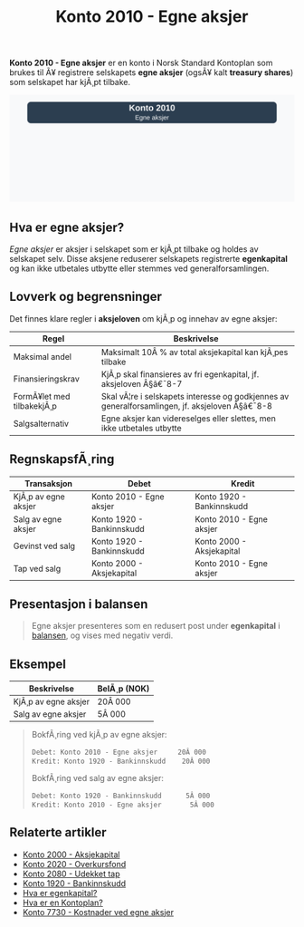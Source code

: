 ﻿---
title: "Konto 2010 - Egne aksjer"
meta_title: "2010-egne-aksjer"
meta_description: '**Konto 2010 - Egne aksjer** er en konto i Norsk Standard Kontoplan som brukes til Ã¥ registrere selskapets **egne aksjer** (ogsÃ¥ kalt **treasury shares**) som...'
slug: 2010-egne-aksjer
type: blog
layout: pages/single
---

**Konto 2010 - Egne aksjer** er en konto i Norsk Standard Kontoplan som brukes til Ã¥ registrere selskapets **egne aksjer** (ogsÃ¥ kalt **treasury shares**) som selskapet har kjÃ¸pt tilbake.

![Illustrasjon av konto 2010 egne aksjer](2010-egne-aksjer-image.svg)

## Hva er egne aksjer?

*Egne aksjer* er aksjer i selskapet som er kjÃ¸pt tilbake og holdes av selskapet selv. Disse aksjene reduserer selskapets registrerte **egenkapital** og kan ikke utbetales utbytte eller stemmes ved generalforsamlingen.

## Lovverk og begrensninger

Det finnes klare regler i **aksjeloven** om kjÃ¸p og innehav av egne aksjer:

| Regel                     | Beskrivelse                                                                 |
|---------------------------|-----------------------------------------------------------------------------|
| Maksimal andel            | Maksimalt 10Â % av total aksjekapital kan kjÃ¸pes tilbake                      |
| Finansieringskrav         | KjÃ¸p skal finansieres av fri egenkapital, jf. aksjeloven Â§â€¯8-7              |
| FormÃ¥let med tilbakekjÃ¸p  | Skal vÃ¦re i selskapets interesse og godkjennes av generalforsamlingen, jf. aksjeloven Â§â€¯8-8 |
| Salgsalternativ           | Egne aksjer kan videreselges eller slettes, men ikke utbetales utbytte      |

## RegnskapsfÃ¸ring

| Transaksjon               | Debet                           | Kredit                         |
|---------------------------|---------------------------------|--------------------------------|
| KjÃ¸p av egne aksjer       | Konto 2010 - Egne aksjer        | Konto 1920 - Bankinnskudd      |
| Salg av egne aksjer       | Konto 1920 - Bankinnskudd       | Konto 2010 - Egne aksjer       |
| Gevinst ved salg          | Konto 1920 - Bankinnskudd       | Konto 2000 - Aksjekapital      |
| Tap ved salg              | Konto 2000 - Aksjekapital       | Konto 2010 - Egne aksjer       |

## Presentasjon i balansen

>Egne aksjer presenteres som en redusert post under **egenkapital** i [balansen](/blogs/regnskap/hva-er-balanseregnskap "Hva er Balanseregnskap?"), og vises med negativ verdi.

## Eksempel

| Beskrivelse         | BelÃ¸p (NOK) |
|---------------------|-------------|
| KjÃ¸p av egne aksjer | 20Â 000      |
| Salg av egne aksjer | 5Â 000       |

>BokfÃ¸ring ved kjÃ¸p av egne aksjer:
>
>```plaintext
>Debet: Konto 2010 - Egne aksjer     20Â 000
>Kredit: Konto 1920 - Bankinnskudd    20Â 000
>```
>
>BokfÃ¸ring ved salg av egne aksjer:
>
>```plaintext
>Debet: Konto 1920 - Bankinnskudd      5Â 000
>Kredit: Konto 2010 - Egne aksjer       5Â 000
>```

## Relaterte artikler

* [Konto 2000 - Aksjekapital](/blogs/kontoplan/2000-aksjekapital "Konto 2000 - Aksjekapital: Aksjekapital i Norsk Standard Kontoplan")
* [Konto 2020 - Overkursfond](/blogs/kontoplan/2020-overkursfond "Konto 2020 - Overkursfond: Overkursfond i Norsk Standard Kontoplan")
* [Konto 2080 - Udekket tap](/blogs/kontoplan/2080-udekket-tap "Konto 2080 - Udekket tap: Komplett Guide til Udekket tap i Norsk Kontoplan")
* [Konto 1920 - Bankinnskudd](/blogs/kontoplan/1920-bankinnskudd "Konto 1920 - Bankinnskudd: Bankinnskudd i Norsk Standard Kontoplan")
* [Hva er egenkapital?](/blogs/regnskap/hva-er-egenkapital "Hva er Egenkapital? Komplett Guide til Egenkapital i Regnskap")
* [Hva er en Kontoplan?](/blogs/regnskap/hva-er-kontoplan "Hva er en Kontoplan? Komplett Guide til Kontoplaner i Norsk Regnskap")
* [Konto 7730 - Kostnader ved egne aksjer](/blogs/kontoplan/7730-kostnader-ved-egne-aksjer "Konto 7730 - Kostnader ved egne aksjer: Kostnader ved egne aksjer i Norsk Standard Kontoplan")

